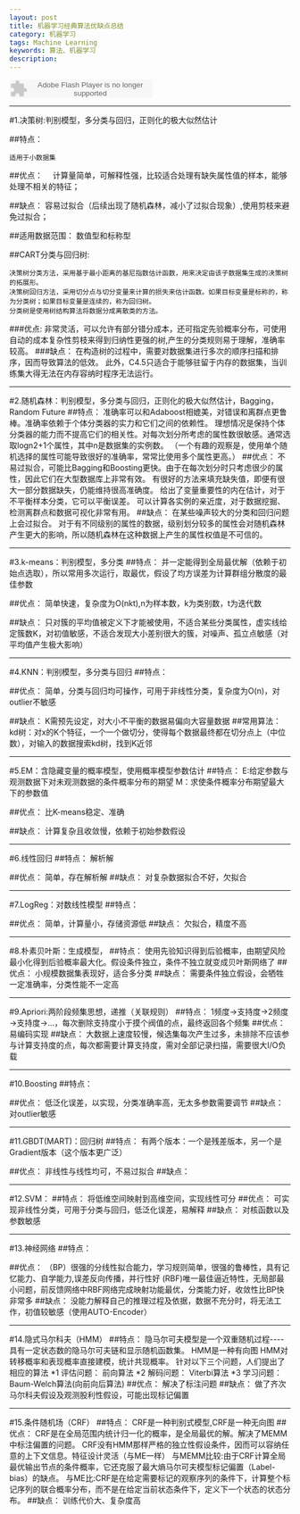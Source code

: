 ```yaml
---
layout: post
title: 机器学习经典算法优缺点总结
category: 机器学习
tags: Machine Learning
keywords: 算法、机器学习
description: 
---
```


<embed src="http://www.xiami.com/widget/0_1773240231/singlePlayer.swf" type="application/x-shockwave-flash" width="257" height="33" wmode="transparent"></embed>

---
#1.决策树:判别模型，多分类与回归，正则化的极大似然估计

##特点：

    适用于小数据集

##优点：　
    计算量简单，可解释性强，比较适合处理有缺失属性值的样本，能够处理不相关的特征；

##缺点：
    容易过拟合（后续出现了随机森林，减小了过拟合现象）,使用剪枝来避免过拟合；

##适用数据范围：
    数值型和标称型

##CART分类与回归树:

    决策树分类方法，采用基于最小距离的基尼指数估计函数，用来决定由该子数据集生成的决策树的拓展形。
    决策树回归方法，采用切分点与切分变量来计算的损失来估计函数。如果目标变量是标称的，称为分类树；如果目标变量是连续的，称为回归树。
    分类树是使用树结构算法将数据分成离散类的方法。

###优点:
	非常灵活，可以允许有部分错分成本，还可指定先验概率分布，可使用自动的成本复杂性剪枝来得到归纳性更强的树,产生的分类规则易于理解，准确率较高。
###缺点：
    在构造树的过程中，需要对数据集进行多次的顺序扫描和排序，因而导致算法的低效。
此外，C4.5只适合于能够驻留于内存的数据集，当训练集大得无法在内存容纳时程序无法运行。

---

#2.随机森林：判别模型，多分类与回归，正则化的极大似然估计，Bagging，Random Future
##特点：
	准确率可以和Adaboost相媲美，对错误和离群点更鲁棒。准确率依赖于个体分类器的实力和它们之间的依赖性。
    理想情况是保持个体分类器的能力而不提高它们的相关性。对每次划分所考虑的属性数很敏感。通常选取logn2+1个属性，其中n是数据集的实例数。
    （一个有趣的观察是，使用单个随机选择的属性可能导致很好的准确率，常常比使用多个属性更高。）
##优点：
	不易过拟合，可能比Bagging和Boosting更快。由于在每次划分时只考虑很少的属性，因此它们在大型数据库上非常有效。
    有很好的方法来填充缺失值，即便有很大一部分数据缺失，仍能维持很高准确度。
	给出了变量重要性的内在估计，对于不平衡样本分类，它可以平衡误差。
	可以计算各实例的亲近度，对于数据挖掘、检测离群点和数据可视化非常有用。
##缺点：
	在某些噪声较大的分类和回归问题上会过拟合。
	对于有不同级别的属性的数据，级别划分较多的属性会对随机森林产生更大的影响，所以随机森林在这种数据上产生的属性权值是不可信的。

---

#3.k-means：判别模型，多分类
##特点：
    并一定能得到全局最优解（依赖于初始点选取），所以常用多次运行，取最优，假设了均方误差为计算群组分散度的最佳参数

##优点：
    简单快速，复杂度为O(nkt),n为样本数，k为类别数，t为迭代数

##缺点：
    只对簇的平均值被定义下才能被使用，不适合某些分类属性，虚实线给定簇数K，对初值敏感，不适合发现大小差别很大的簇，对噪声、孤立点敏感（对平均值产生极大影响）
 
---

#4.KNN：判别模型，多分类与回归
##特点：
    

##优点：
    简单，分类与回归均可操作，可用于非线性分类，复杂度为O(n)，对outlier不敏感

##缺点：
    K需预先设定，对大小不平衡的数据易偏向大容量数据
##常用算法：
    kd树：对x的K个特征，一个一个做切分，使得每个数据最终都在切分点上（中位数），对输入的数据搜索kd树，找到K近邻   

---

#5.EM：含隐藏变量的概率模型，使用概率模型参数估计
##特点：
    E:给定参数与观测数据下对未观测数据的条件概率分布的期望
    M：求使条件概率分布期望最大下的参数值

##优点：
    比K-means稳定、准确

##缺点：
    计算复杂且收敛慢，依赖于初始参数假设

---

#6.线性回归
##特点：
    解析解

##优点：
    简单，存在解析解
##缺点：
    对复杂数据拟合不好，欠拟合

---

#7.LogReg：对数线性模型
##特点：

##优点：
    简单，计算量小，存储资源低
##缺点：
    欠拟合，精度不高

---

#8.朴素贝叶斯：生成模型，
##特点：
    使用先验知识得到后验概率，由期望风险最小化得到后验概率最大化。假设条件独立，条件不独立就变成贝叶斯网络了
##优点：
    小规模数据集表现好，适合多分类
##缺点：
    需要条件独立假设，会牺牲一定准确率，分类性能不一定高

---

#9.Apriori:两阶段频集思想，递推（关联规则）
##特点：
    1频度→支持度→2频度→支持度→...，每次删除支持度小于摸个阀值的点，最终返回各个频集
##优点：
    易编码实现
##缺点：
    大数据上速度较慢，候选集每次产生过多，未排除不应该参与计算支持度的点，每次都需要计算支持度，需对全部记录扫描，需要很大I/O负载

---

#10.Boosting
##特点：

##优点：
    低泛化误差，以实现，分类准确率高，无太多参数需要调节
##缺点：
    对outlier敏感

---

#11.GBDT(MART)：回归树
##特点：
    有两个版本：一个是残差版本，另一个是Gradient版本（这个版本更广泛）

##优点：
    非线性与线性均可，不易过拟合
##缺点：
    
---

#12.SVM：
##特点：
    将低维空间映射到高维空间，实现线性可分
##优点：
    可实现非线性分类，可用于分类与回归，低泛化误差，易解释
##缺点：
    对核函数以及参数敏感

---

#13.神经网络
##特点：
    
##优点：
    （BP）很强的分线性拟合能力，学习规则简单，很强的鲁棒性，具有记忆能力、自学能力,误差反向传播，并行性好
     (RBF)唯一最佳逼近特性，无局部最小问题，前反馈网络中RBF网络完成映射功能最优，分类能力好，收敛性比BP快非常多
##缺点：
    没能力解释自己的推理过程及依据，数据不充分时，将无法工作，初值较敏感（使用AUTO-Encoder）

---

#14.隐式马尔科夫（HMM）
##特点：
     隐马尔可夫模型是一个双重随机过程----具有一定状态数的隐马尔可夫链和显示随机函数集。
     HMM是一种有向图
     HMM对转移概率和表现概率直接建模，统计共现概率。
     针对以下三个问题，人们提出了相应的算法
     *1 评估问题： 前向算法
     *2 解码问题： Viterbi算法
     *3 学习问题： Baum-Welch算法(向前向后算法)
##优点：
    解决了标注问题 
##缺点：
    做了齐次马尔科夫假设及观测股利性假设，可能出现标记偏置

---

#15.条件随机场（CRF）
##特点：
    CRF是一种判别式模型,CRF是一种无向图
##优点：
    CRF是在全局范围内统计归一化的概率，是全局最优的解。解决了MEMM中标注偏置的问题。
    CRF没有HMM那样严格的独立性假设条件，因而可以容纳任意的上下文信息。特征设计灵活（与ME一样）
    与MEMM比较:由于CRF计算全局最优输出节点的条件概率，它还克服了最大熵马尔可夫模型标记偏置（Label-bias）的缺点。
    与ME比:CRF是在给定需要标记的观察序列的条件下，计算整个标记序列的联合概率分布，而不是在给定当前状态条件下，定义下一个状态的状态分布。
##缺点：
    训练代价大、复杂度高